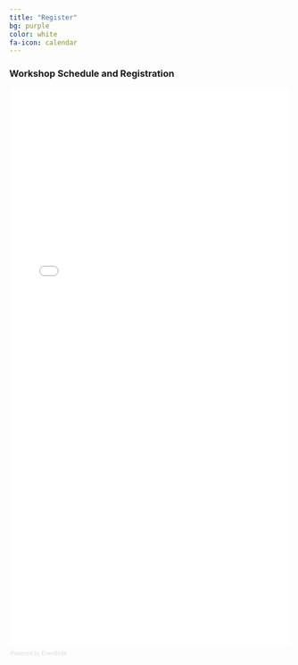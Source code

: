 ```yaml
---
title: "Register"
bg: purple
color: white 
fa-icon: calendar
---
```


### Workshop Schedule and Registration

<div style="width:100%; text-align:left;" id="wrapper" ><iframe
src="//eventbrite.ca/tickets-external?eid=19464203958&ref=etckt"
frameborder="0" height="1000" width="100%" vspace="0" hspace="0"
marginheight="5" marginwidth="5" scrolling="auto"
allowtransparency="true"></iframe><div style="font-family:Helvetica, Arial;
font-size:10px; padding:5px 0 5px; margin:2px; width:100%; text-align:left;"
><a class="powered-by-eb" style="color: #dddddd; text-decoration: none;"
target="_blank" href="http://www.eventbrite.ca/r/etckt">Powered by
Eventbrite</a></div></div>


<!--
Set-up: Fri, Nov 27, 3-5pm, RS 2022
Computer Organisation: Mon, Nov 23 10am-12pm, RS 2022
Linux/Shell (1/2): Mon, Nov 23 1-3pm, RS 2022
Spreadsheets: Mon, Nov 23 3-5pm, RS 2022

Linux/Shell (2/2): Tue, Nov 24 10am-12pm, RS 2022
R (1/1): Tue, Nov 24 1-3pm, RS 2022 
Databases: Tue, Nov 24 3-5pm, RS 2022 

R (2/2): Wed, Nov 25, 1-3pm, RS 2015
Intro to Python: Wed, Nov 25, 3-5pm, RS 2015

MRI analysis in Python: Thu, Nov 26, 10am-12pm, RS 2015
MATLAB: Thu, Nov 26, 1am-3pm, RS 2015

Using the SCC: Fri, Nov 27, 10am-12pm, RS 2022
Scientific Computing: Fri, Nov 27, 1-3pm, RS 2022
Q&A/Drop-in: Fri, Nov 27, 3-5pm, RS 2022
-->
